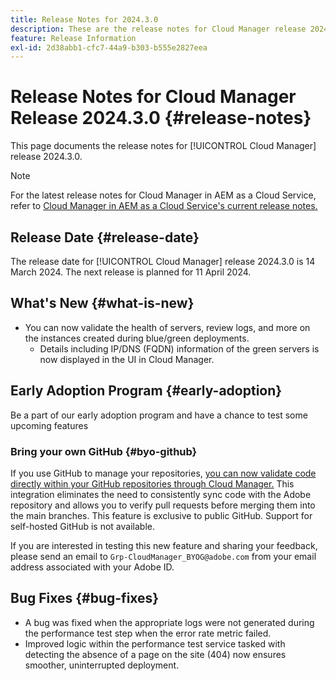 ```yaml
---
title: Release Notes for 2024.3.0
description: These are the release notes for Cloud Manager release 2024.3.0.
feature: Release Information
exl-id: 2d38abb1-cfc7-44a9-b303-b555e2827eea
---
```


# Release Notes for Cloud Manager Release 2024.3.0 {#release-notes}

This page documents the release notes for [!UICONTROL Cloud Manager] release 2024.3.0.

>[!NOTE]
>
>For the latest release notes for Cloud Manager in AEM as a Cloud Service, refer to [Cloud Manager in AEM as a Cloud Service's current release notes.](https://experienceleague.adobe.com/docs/experience-manager-cloud-service/content/implementing/using-cloud-manager/release-notes-cloud-manager/release-notes-cm-current.html)

## Release Date {#release-date}

The release date for [!UICONTROL Cloud Manager] release 2024.3.0 is 14 March 2024. The next release is planned for 11 April 2024.

## What's New {#what-is-new}

* You can now validate the health of servers, review logs, and more on the instances created during blue/green deployments.
  * Details including IP/DNS (FQDN) information of the green servers is now displayed in the UI in Cloud Manager. 

## Early Adoption Program {#early-adoption}

Be a part of our early adoption program and have a chance to test some upcoming features

### Bring your own GitHub {#byo-github}

If you use GitHub to manage your repositories, [you can now validate code directly within your GitHub repositories through Cloud Manager.](/help/managing-code/byo-github.md) This integration eliminates the need to consistently sync code with the Adobe repository and allows you to verify pull requests before merging them into the main branches. This feature is exclusive to public GitHub. Support for self-hosted GitHub is not available.

If you are interested in testing this new feature and sharing your feedback, please send an email to `Grp-CloudManager_BYOG@adobe.com` from your email address associated with your Adobe ID.

## Bug Fixes {#bug-fixes}

* A bug was fixed when the appropriate logs were not generated during the performance test step when the error rate metric failed.
* Improved logic within the performance test service tasked with detecting the absence of a page on the site (404) now ensures smoother, uninterrupted deployment.
